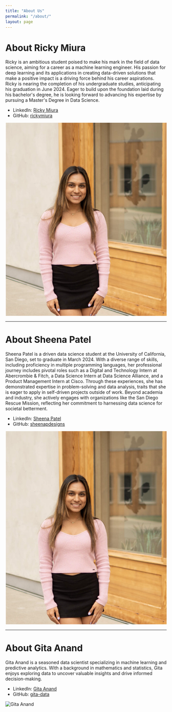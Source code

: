 ```yaml
---
title: "About Us"
permalink: "/about/"
layout: page
---
```


# About Ricky Miura

Ricky is an ambitious student poised to make his mark in the field of data science, aiming for a career as a machine learning engineer. His passion for deep learning and its applications in creating data-driven solutions that make a positive impact is a driving force behind his career aspirations. Ricky is nearing the completion of his undergraduate studies, anticipating his graduation in June 2024. Eager to build upon the foundation laid during his bachelor's degree, he is looking forward to advancing his expertise by pursuing a Master's Degree in Data Science. 

- LinkedIn: [Ricky Miura](https://www.linkedin.com/in/rickymiura/)
- GitHub: [rickymiura](https://github.com/RickyMiura)
  
![Ricky Miura](/assets/sheena.png)

---

# About Sheena Patel

Sheena Patel is a driven data science student at the University of California, San Diego, set to graduate in March 2024. With a diverse range of skills, including proficiency in multiple programming languages, her professional journey includes pivotal roles such as a Digital and Technology Intern at Abercrombie & Fitch, a Data Science Intern at Data Science Alliance, and a Product Management Intern at Cisco. Through these experiences, she has demonstrated expertise in problem-solving and data analysis, traits that she is eager to apply in self-driven projects outside of work. Beyond academia and industry, she actively engages with organizations like the San Diego Rescue Mission, reflecting her commitment to harnessing data science for societal betterment.

- LinkedIn: [Sheena Patel](https://www.linkedin.com/in/sheena-patel-022/)
- GitHub: [sheenapdesigns](https://github.com/sheenapatel262)

![Sheena Patel](/assets/sheena.png)

---

# About Gita Anand

Gita Anand is a seasoned data scientist specializing in machine learning and predictive analytics. With a background in mathematics and statistics, Gita enjoys exploring data to uncover valuable insights and drive informed decision-making.

- LinkedIn: [Gita Anand](https://www.linkedin.com/in/gitaanand)
- GitHub: [gita-data](https://github.com/gita-data)

![Gita Anand](gita_anand.jpg)

